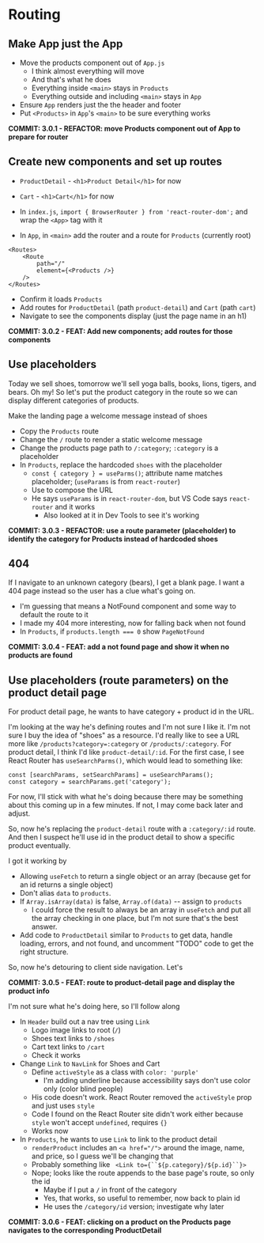 # Routing

## Make App just the App

-  Move the products component out of `App.js`
   -  I think almost everything will move
   -  And that's what he does
   -  Everything inside `<main>` stays in `Products`
   -  Everything outside and including `<main>` stays in `App`
-  Ensure `App` renders just the the header and footer
-  Put `<Products>` in `App`'s `<main>` to be sure everything works

**COMMIT: 3.0.1 - REFACTOR: move Products component out of App to prepare for router**

## Create new components and set up routes

-  `ProductDetail` - `<h1>Product Detail</h1>` for now
-  `Cart` - `<h1>Cart</h1>` for now

-  In `index.js`, `import { BrowserRouter } from 'react-router-dom';` and wrap the `<App>` tag with it
-  In `App`, in `<main>` add the router and a route for `Products` (currently root)

```tsx
<Routes>
	<Route
		path="/"
		element={<Products />}
	/>
</Routes>
```

-  Confirm it loads `Products`
-  Add routes for `ProductDetail` (path `product-detail`) and `Cart` (path `cart`)
-  Navigate to see the components display (just the page name in an h1)

**COMMIT: 3.0.2 - FEAT: Add new components; add routes for those components**

## Use placeholders

Today we sell shoes, tomorrow we'll sell yoga balls, books, lions, tigers, and bears. Oh my! So let's put the product category in the route so we can display different categories of products.

Make the landing page a welcome message instead of shoes

-  Copy the `Products` route
-  Change the `/` route to render a static welcome message
-  Change the products page path to `/:category`; `:category` is a placeholder
-  In `Products`, replace the hardcoded `shoes` with the placeholder
   -  `const { category } = useParms()`; attribute name matches placeholder; (`useParams` is from `react-router`)
   -  Use to compose the URL
   -  He says `useParams` is in `react-router-dom`, but VS Code says `react-router` and it works
      -  Also looked at it in Dev Tools to see it's working

**COMMIT: 3.0.3 - REFACTOR: use a route parameter (placeholder) to identify the category for Products instead of hardcoded shoes**

## 404

If I navigate to an unknown category (bears), I get a blank page. I want a 404 page instead so the user has a clue what's going on.

-  I'm guessing that means a NotFound component and some way to default the route to it
-  I made my 404 more interesting, now for falling back when not found
-  In `Products`, if `products.length === 0` show `PageNotFound`

**COMMIT: 3.0.4 - FEAT: add a not found page and show it when no products are found**

## Use placeholders (route parameters) on the product detail page

For product detail page, he wants to have category + product id in the URL.

I'm looking at the way he's defining routes and I'm not sure I like it. I'm not sure I buy the idea of "shoes" as a resource. I'd really like to see a URL more like `/products?category=:category` or `/products/:category`. For product detail, I think I'd like `product-detail/:id`. For the first case, I see React Router has `useSearchParms()`, which would lead to something like:

```tsx
const [searchParams, setSearchParams] = useSearchParams();
const category = searchParams.get('category');
```

For now, I'll stick with what he's doing because there may be something about this coming up in a few minutes. If not, I may come back later and adjust.

So, now he's replacing the `product-detail` route with a `:category/:id` route. And then I suspect he'll use id in the product detail to show a specific product eventually.

I got it working by

-  Allowing `useFetch` to return a single object or an array (because get for an id returns a single object)
-  Don't alias `data` to `products`.
-  If `Array.isArray(data)` is false, `Array.of(data)` -- assign to `products`
   -  I could force the result to always be an array in `useFetch` and put all the array checking in one place, but I'm not sure that's the best answer.
-  Add code to `ProductDetail` similar to `Products` to get data, handle loading, errors, and not found, and uncomment "TODO" code to get the right structure.

So, now he's detouring to client side navigation. Let's

**COMMIT: 3.0.5 - FEAT: route to product-detail page and display the product info**

I'm not sure what he's doing here, so I'll follow along

-  In `Header` build out a nav tree using `Link`
   -  Logo image links to root (`/`)
   -  Shoes text links to `/shoes`
   -  Cart text links to `/cart`
   -  Check it works
-  Change `Link` to `NavLink` for Shoes and Cart
   -  Define `activeStyle` as a class with `color: 'purple'`
      -  I'm adding underline because accessibility says don't use color only (color blind people)
   -  His code doesn't work. React Router removed the `activeStyle` prop and just uses `style`
   -  Code I found on the React Router site didn't work either because `style` won't accept `undefined`, requires `{}`
   -  Works now
-  In `Products`, he wants to use `Link` to link to the product detail
   -  `renderProduct` includes an `<a href="/">` around the image, name, and price, so I guess we'll be changing that
   -  Probably something like ` <Link to={``${p.category}/${p.id}``}>`
   -  Nope; looks like the route appends to the base page's route, so only the id
      -  Maybe if I put a `/` in front of the category
      -  Yes, that works, so useful to remember, now back to plain id
      -  He uses the `/category/id` version; investigate why later

**COMMIT: 3.0.6 - FEAT: clicking on a product on the Products page navigates to the corresponding ProductDetail**
